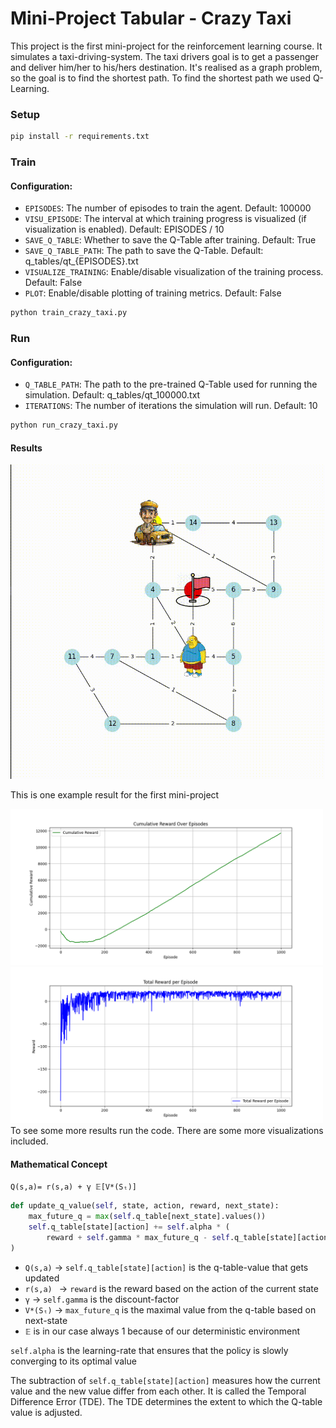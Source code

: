 # Mini-Project Tabular - Crazy Taxi
This project is the first mini-project for the reinforcement learning course. It simulates a taxi-driving-system. The taxi drivers goal is to get a passenger and deliver him/her to his/hers destination. It's realised as a graph problem, so the goal is to find the shortest path. To find the shortest path we used Q-Learning. 

### Setup
```bash
pip install -r requirements.txt
```

### Train

#### Configuration:
- `EPISODES`: The number of episodes to train the agent. Default: 100000
- `VISU_EPISODE`: The interval at which training progress is visualized (if visualization is enabled). Default: EPISODES / 10
- `SAVE_Q_TABLE`: Whether to save the Q-Table after training. Default: True
- `SAVE_Q_TABLE_PATH`: The path to save the Q-Table. Default: q_tables/qt_{EPISODES}.txt
- `VISUALIZE_TRAINING`: Enable/disable visualization of the training process. Default: False
- `PLOT`: Enable/disable plotting of training metrics. Default: False

```bash
python train_crazy_taxi.py
```

### Run
#### Configuration:
- `Q_TABLE_PATH`: The path to the pre-trained Q-Table used for running the simulation. Default: q_tables/qt_100000.txt
- `ITERATIONS`: The number of iterations the simulation will run. Default: 10

```bash
python run_crazy_taxi.py
```

#### Results
![crazy taxi](assets/visu.gif)

This is one example result for the first mini-project
<div>
    <img src="/tabular/plots/cumulative_reward_plot.png" alt="First Result" width="500">
    <img src="/tabular/plots/total_reward_plot.png" alt="First Result" width="500">
</div>
To see some more results run the code. There are some more visualizations included.

#### Mathematical Concept

`Q(s,a)= r(s,a) + γ 𝔼[V*(Sₜ)]` 

```python
def update_q_value(self, state, action, reward, next_state):
    max_future_q = max(self.q_table[next_state].values())
    self.q_table[state][action] += self.alpha * (
        reward + self.gamma * max_future_q - self.q_table[state][action]
)
```

- `Q(s,a)` → `self.q_table[state][action]` is the q-table-value that gets updated 
- `r(s,a) ` → ` reward ` is the reward based on the action of the current state
- ` γ ` → ` self.gamma ` is the discount-factor 
- ` V*(Sₜ) ` → `max_future_q` is the maximal value from the q-table based on next-state 
- `𝔼` is in our case always 1 because of our deterministic environment  

`self.alpha` is the learning-rate that ensures that the policy is slowly converging to its optimal value

The subtraction of `self.q_table[state][action]` measures how the current value and the new value differ from each other. It is called the Temporal Difference Error (TDE). The TDE determines the extent to which the Q-table value is adjusted.